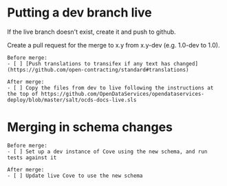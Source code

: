 # Putting a dev branch live

If the live branch doesn't exist, create it and push to github. 

Create a pull request for the merge to x.y from x.y-dev (e.g. 1.0-dev to 1.0).

```
Before merge:
- [ ] [Push translations to transifex if any text has changed](https://github.com/open-contracting/standard#translations)

After merge:
- [ ] Copy the files from dev to live following the instructions at the top of https://github.com/OpenDataServices/opendataservices-deploy/blob/master/salt/ocds-docs-live.sls
```

# Merging in schema changes

```
Before merge:
- [ ] Set up a dev instance of Cove using the new schema, and run tests against it

After merge:
- [ ] Update live Cove to use the new schema

```
